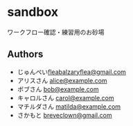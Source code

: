 ﻿sandbox
=======

ワークフロー確認・練習用のお砂場

## Authors
- じゅんぺい<fleabalzaryflea@gmail.com>
- アリスさん <alice@example.com>
- ボブさん <bob@example.com>
- キャロルさん <carol@example.com>
- マチルダさん <matilda@example.com>
- さかもと <breveclown@gmail.com>
